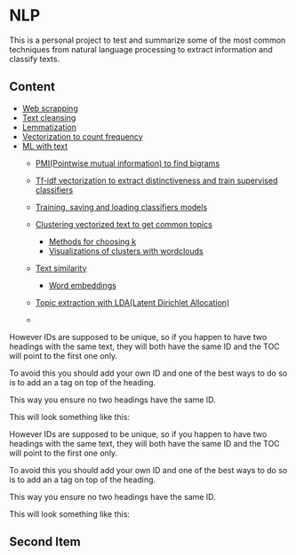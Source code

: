 # NLP
This is a personal project to test and summarize some of the most common techniques from natural language processing to extract information and classify texts. 
## Content
- [Web scrapping](#web_s)
- [Text cleansing](#text_c)
- [Lemmatization](#lemm)
- [Vectorization to count frequency](#vect_freq)
- [ML with text](#)
    - [PMI(Pointwise mutual information) to find bigrams](#)
    - [Tf-idf vectorization to extract distinctiveness and train supervised classifiers](#vect_tfidf)
    - [Training, saving and loading classifiers models](#tsl_models)
    - [Clustering vectorized text to get common topics](#clus)
        - [Methods for choosing k](#choo_k)
        - [Visualizations of clusters with wordclouds](#)
    - [Text similarity](#simi)
        - [Word embeddings](#embedd)
    - [Topic extraction with LDA(Latent Dirichlet Allocation)](#)

    - [](#)

However IDs are supposed to be unique, so if you happen to have two headings with the same text, they will both have the same ID and the TOC will point to the first one only.

To avoid this you should add your own ID and one of the best ways to do so is to add an a tag on top of the heading.

This way you ensure no two headings have the same ID.

This will look something like this:

However IDs are supposed to be unique, so if you happen to have two headings with the same text, they will both have the same ID and the TOC will point to the first one only.

To avoid this you should add your own ID and one of the best ways to do so is to add an a tag on top of the heading.

This way you ensure no two headings have the same ID.

This will look something like this:


<a id="web_s"></a>
## Second Item
